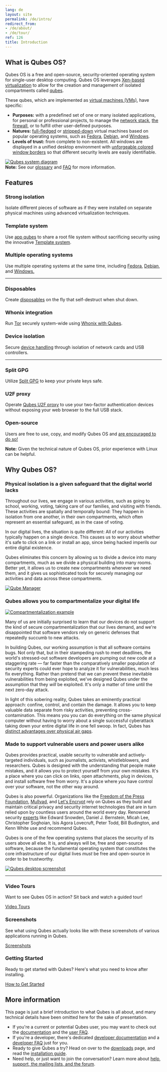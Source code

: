```yaml
---
lang: de
layout: site
permalink: /de/intro/
redirect_from:
- /de/about/
- /de/tour/
ref: 126
title: Introduction
---
```


<div>
<h2>What is Qubes OS?</h2>
<a id="what-is-qubes-os"></a>

<div class="row">
  <div class="col-lg-12 col-md-12">
    <p>Qubes OS is a free and open-source, security-oriented operating system for
      single-user desktop computing. Qubes OS leverages
      <a href="https://wiki.xen.org/wiki/Xen_Project_Software_Overview">
      Xen-based virtualization</a> to allow for the creation and management of
      isolated compartments called <a href="/doc/glossary#qube">qubes</a>.</p>
  </div>
</div>

<div class="row">
  <div class="col-lg-3 col-md-3 text-left">
    <p>These qubes, which are implemented as <a href="/doc/glossary#vm">virtual
      machines (VMs)</a>, have specific:</p>
<ul>
<li class="more-bottom">
<b>Purposes:</b> with a predefined set of one or many isolated
          applications, for personal or professional projects, to manage the
          <a href="/de/doc/networking/">network stack</a>,
          <a href="/de/doc/firewall/">the firewall</a>, or to fulfill other
          user-defined purposes.</li>
        <li class="more-bottom">
<b>Natures:</b> <a href="/de/doc/standalone-and-hvm/">full-fledged</a> or
          <a href="/de/doc/how-to-get-started/">
          stripped-down</a> virtual machines based on popular operating systems,
          such as <a href="/de/doc/templates/fedora/">Fedora</a>,
          <a href="/de/doc/templates/debian/">Debian</a>, and
          <a href="/de/doc/windows/">Windows</a>.</li>
        <li class="more-bottom">
<b>Levels of trust:</b> from complete to non-existent. All windows are
          displayed in a unified desktop environment with
          <a href="/de/doc/how-to-get-started/">unforgeable colored window borders</a> so
          that different security levels are easily identifiable.</li>
      </ul>
</div>
  <div class="col-lg-9 col-md-9"><a href="/attachment/site/qubes-trust-level-architecture.png">
      <img src="/attachment/site/qubes-trust-level-architecture.png" class="center-block more-bottom" alt="Qubes system diagram"></a></div>
</div>

<div class="alert alert-info more-bottom" role="alert">
<i class="fa fa-info-circle"></i>
  <b>Note:</b> See our <a href="/de/doc/glossary/">glossary</a> and
  <a href="/de/faq/">FAQ</a> for more information.</div>

<h2 class="more-bottom">Features</h2>

<div class="row">
  <div class="col-lg-4 col-md-4 col-xs-12">
    <h3>Strong isolation</h3>
    <p>Isolate different pieces of software as if they were installed on separate
      physical machines using advanced virtualization techniques.</p>
  </div>
  <div class="col-lg-4 col-md-4 col-xs-12">
    <h3>Template system</h3>
    <p>Use <a href="/doc/glossary/#app-qube">app qubes</a> to
      share a root file system without sacrificing security using the innovative
      <a href="/de/doc/templates/">Template system</a>.</p>
  </div>
  <div class="col-lg-4 col-md-4 col-xs-12">
    <h3>Multiple operating systems</h3>
    <p>Use multiple operating systems at the same time, including
      <a href="/de/doc/templates/fedora/">Fedora</a>,
      <a href="/de/doc/templates/debian/">Debian</a>, and
      <a href="/de/doc/windows/">Windows.</a></p>
  </div>
</div>

<hr>
<div class="row">
  <div class="col-lg-4 col-md-4 col-xs-12">
    <h3>Disposables</h3>
    <p>Create <a href="/de/doc/how-to-use-disposables/">disposables</a> on the fly that
      self-destruct when shut down.</p>
  </div>
  <div class="col-lg-4 col-md-4 col-xs-12">
    <h3>Whonix integration</h3>
    <p>Run <a href="https://www.torproject.org/">Tor</a> securely system-wide
      using <a href="/de/doc/whonix/">Whonix with Qubes</a>.</p>
  </div>
  <div class="col-lg-4 col-md-4 col-xs-12">
    <h3>Device isolation</h3>
    <p>Secure <a href="/de/doc/device-handling/">device handling</a> through
      isolation of network cards and USB controllers.</p>
  </div>
</div>

<hr>
<div class="row">
  <div class="col-lg-4 col-md-4 col-xs-12">
    <h3>Split GPG</h3>
    <p>Utilize <a href="/doc/split-gpg/">Split GPG</a> to keep your private keys
      safe.</p>
  </div>
  <div class="col-lg-4 col-md-4 col-xs-12">
    <h3>U2F proxy</h3>
    <p>Operate <a href="/de/doc/u2f-proxy/">Qubes U2F proxy</a> to use your
      two-factor authentication devices without exposing your web browser to the
      full USB stack.</p>
  </div>
  <div class="col-lg-4 col-md-4 col-xs-12">
    <h3>Open-source</h3>
    <p>Users are free to use, copy, and modify Qubes OS and
      <a href="/de/doc/contributing/">are encouraged to do so!</a></p>
  </div>
</div>

<div class="alert alert-info more-bottom" role="alert">
<i class="fa fa-info-circle"></i>
  <b>Note:</b> Given the technical nature of Qubes OS, prior experience with
  Linux can be helpful.</div>


<h2 class="more-bottom">Why Qubes OS?</h2>
<a id="why-qubes-os"></a>

<h3>Physical isolation is a given safeguard that the digital world lacks</h3>

<div class="row">
  <div class="col-lg-6 col-md-6 text-left">
    <p>Throughout our lives, we engage in various activities, such as going to
      school, working, voting, taking care of our families, and visiting with
      friends. These activities are spatially and temporally bound: They happen
      in isolation from one another, in their own compartments, which often
      represent an essential safeguard, as in the case of voting.</p>
    <p>In our digital lives, the situation is quite different: All of our
      activities typically happen on a single device. This causes us to worry
      about whether it's safe to click on a link or install an app, since being
      hacked imperils our entire digital existence.</p>
    <p>Qubes eliminates this concern by allowing us to divide a device into many
      compartments, much as we divide a physical building into many rooms.
      Better yet, it allows us to create new compartments whenever we need them,
      and it gives us sophisticated tools for securely managing our activities
      and data across these compartments.</p>
  </div>
  <div class="col-lg-6 col-md-6"><a href="/attachment/doc/r4.0-qubes-manager.png">
      <img src="/attachment/doc/r4.0-qubes-manager.png" class="center-block more-bottom" alt="Qube Manager"></a></div>
</div>

<h3>Qubes allows you to compartmentalize your digital life</h3>

<div class="row">
  <div class="col-lg-6 col-md-6"><a href="/attachment/site/qubes-partition-data-flows.jpg">
      <img src="/attachment/site/qubes-partition-data-flows.jpg" class="center-block more-bottom" alt="Compartmentalization example"></a></div>
  <div class="col-lg-6 col-md-6 text-left center-block">
    <p>Many of us are initially surprised to learn that our devices do not
      support the kind of secure compartmentalization that our lives demand, and
      we're disappointed that software vendors rely on generic defenses that
      repeatedly succumb to new attacks.</p>
    <p>In building Qubes, our working assumption is that all software contains
      bugs. Not only that, but in their stampeding rush to meet deadlines, the
      world's stressed-out software developers are pumping out new code at a
      staggering rate &mdash; far faster than the comparatively smaller
      population of security experts could ever hope to analyze it for
      vulnerabilities, much less fix everything. Rather than pretend that we can
      prevent these inevitable vulnerabilities from being exploited, we've
      designed Qubes under the assumption that they <em>will</em> be exploited.
      It's only a matter of time until the next zero-day attack.</p>
    <p>In light of this sobering reality, Qubes takes an eminently practical
      approach: confine, control, and contain the damage. It allows you to keep
      valuable data separate from risky activities, preventing
      cross-contamination. This means you you can do everything on the same
      physical computer without having to worry about a single successful
      cyberattack taking down your entire digital life in one fell swoop. In
      fact, Qubes has
      <a href="https://invisiblethingslab.com/resources/2014/Software_compartmentalization_vs_physical_separation.pdf">
      distinct advantages over physical air gaps</a>.</p>
  </div>
</div>

<h3>Made to support vulnerable users and power users alike</h3>

<div class="row">
  <div class="col-lg-6 col-md-6 text-left">
    <p>Qubes provides practical, usable security to vulnerable and
      actively-targeted individuals, such as journalists, activists,
      whistleblowers, and researchers. Qubes is designed with the understanding
      that people make mistakes, and it allows you to protect yourself from your
      own mistakes. It's a place where you can click on links, open attachments,
      plug in devices, and install software free from worry. It's a place where
      <em>you</em> have control over your software, not the other way around.</p>
    <p>Qubes is also powerful. Organizations like the
      <a href="/partners/#freedom-of-the-press-foundation">Freedom of the Press
      Foundation</a>, <a href="/partners/#mullvad">Mullvad</a>, and
      <a href="https://twitter.com/letsencrypt/status/1239934557710737410">Let's
      Encrypt</a> rely on Qubes as they build and maintain critical privacy and
      security internet technologies that are in turn relied upon by countless
      users around the world every day. Renowned security
      <a href="/de/experts/">experts</a> like Edward Snowden, Daniel J. Bernstein,
      Micah Lee, Christopher Soghoian, Isis Agora Lovecruft, Peter Todd, Bill
      Budington, and Kenn White use and recommend Qubes.</p>
    <p>Qubes is one of the few operating systems that places the security of
      its users above all else. It is, and always will be, free and open-source
      software, because the fundamental operating system that constitutes the
      core infrastructure of our digital lives <em>must</em> be free and
      open-source in order to be trustworthy.</p>
  </div>
  <div class="col-lg-6 col-md-6"><a href="/attachment/doc/r4.0-snapshot12.png">
      <img src="/attachment/doc/r4.0-snapshot12.png" class="center-block more-bottom" alt="Qubes desktop screenshot"></a></div>
</div>

<hr class="add-top more-bottom">
<div class="row more-bottom">
  <div class="col-lg-4 col-md-4 col-xs-12">
    <h3>Video Tours</h3>
    <p>Want to see Qubes OS in action? Sit back and watch a guided tour!</p>
    <a href="/de/video-tours/" class="btn btn-primary more-bottom">
      <i class="fa fa-play-circle"></i> Video Tours
    </a>
  </div>
  <div class="col-lg-4 col-md-4 col-xs-12">
    <h3>Screenshots</h3>
    <p>See what using Qubes actually looks like with these screenshots of various
      applications running in Qubes.</p>
    <a href="/de/screenshots/" class="btn btn-primary more-bottom">
      <i class="fa fa-picture-o"></i> Screenshots
    </a>
  </div>
  <div class="col-lg-4 col-md-4 col-xs-12">
    <h3>Getting Started</h3>
    <p>Ready to get started with Qubes? Here's what you need to know after
      installing.</p>
    <a href="/de/doc/how-to-get-started/" class="btn btn-primary more-bottom">
      <i class="fa fa-cubes"></i> How to Get Started
    </a>
  </div>
</div>

<h2>More information</h2>

<p>This page is just a brief introduction to what Qubes is all about, and many
  technical details have been omitted here for the sake of presentation.</p>
<ul>
<li>If you're a current or potential Qubes user, you may want to check out the
      <a href="/de/doc/">documentation</a> and the
      <a href="/faq/#users">user FAQ</a>.</li>
    <li>If you're a developer, there's dedicated
      <a href="/doc/#developer-documentation">developer documentation</a> and a
      <a href="/faq/#developers">developer FAQ</a> just for you.</li>
    <li>Ready to give Qubes a try? Head on over to the
      <a href="/de/downloads/">downloads</a> page, and read the
      <a href="/doc/installation-guide">installation guide</a>.</li>
    <li>Need help, or just want to join the conversation? Learn more about
      <a href="/de/support/">help, support, the mailing lists, and the forum</a>.</li>
  </ul>
</div>